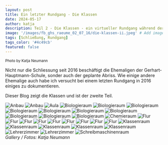```yaml
---
layout: post
title: Ein letzter Rundgang - Die Klassen
date: 2024-05-17
author: katja
description: Teil 2 - Die Klassen - ein virtueller Rundgang während der Verabschiedung
image: '/images/fb_ghs_raeume_02_07_16/die-klassen-ii.jpeg' # Add image post (optional)
tags: [Schließung, Rundgang]
tags_color: '#4c49cb'
featured: false
---
```

<small>Photo by Katja Neumann</small>

Nicht nur die Schliessung seit 2016 beschäftigt die Ehemaligen der Gerhart-Hauptmann-Schule, sonder auch der geplante Abriss.
Wie einige andere Ehemalige auch habe ich versucht bei einem letzten Rundgang in 2016 einiges zu dokumentieren.

Dieser Blog zeigt die Klassen und ist der zweite Teil.

<div class="gallery-box">
  <div class="gallery gallery--post">
<img src="/images/fb_ghs_raeume_02_07_16/anbau1.jpg" loading="lazy" alt="Anbau">
<img src="/images/fb_ghs_raeume_02_07_16/anbau2.jpg" loading="lazy" alt="Anbau">
<img src="/images/fb_ghs_raeume_02_07_16/aula1.jpg" loading="lazy" alt="Aula">
<img src="/images/fb_ghs_raeume_02_07_16/biologieraum1.jpg" loading="lazy" alt="Biologieraum">
<img src="/images/fb_ghs_raeume_02_07_16/biologieraum3.jpg" loading="lazy" alt="Biologieraum">
<img src="/images/fb_ghs_raeume_02_07_16/biologieraum4.jpg" loading="lazy" alt="Biologieraum">
<img src="/images/fb_ghs_raeume_02_07_16/biologieraum5.jpg" loading="lazy" alt="Biologieraum">
<img src="/images/fb_ghs_raeume_02_07_16/biologieraum6.jpg" loading="lazy" alt="Biologieraum">
<img src="/images/fb_ghs_raeume_02_07_16/biologieraum7.jpg" loading="lazy" alt="Biologieraum">
<img src="/images/fb_ghs_raeume_02_07_16/biologieraum8.jpg" loading="lazy" alt="Biologieraum">
<img src="/images/fb_ghs_raeume_02_07_16/biologieraum9.jpg" loading="lazy" alt="Biologieraum">
<img src="/images/fb_ghs_raeume_02_07_16/biologieraum10.jpg" loading="lazy" alt="Biologieraum">
<img src="/images/fb_ghs_raeume_02_07_16/biologieraum11.jpg" loading="lazy" alt="Biologieraum">
<img src="/images/fb_ghs_raeume_02_07_16/chemieraum1.jpg" loading="lazy" alt="Chemieraum">
<img src="/images/fb_ghs_raeume_02_07_16/flur1ab.jpg" loading="lazy" alt="Flur">
<img src="/images/fb_ghs_raeume_02_07_16/flur1d.jpg" loading="lazy" alt="Flur">
<img src="/images/fb_ghs_raeume_02_07_16/flur1h.jpg" loading="lazy" alt="Flur">
<img src="/images/fb_ghs_raeume_02_07_16/flur1sl.jpg" loading="lazy" alt="Flur">
<img src="/images/fb_ghs_raeume_02_07_16/flur2ab.jpg" loading="lazy" alt="Flur">
<img src="/images/fb_ghs_raeume_02_07_16/flur2d.jpg" loading="lazy" alt="Flur">
<img src="/images/fb_ghs_raeume_02_07_16/flur2sl.jpg" loading="lazy" alt="Flur">
<img src="/images/fb_ghs_raeume_02_07_16/flur3d.jpg" loading="lazy" alt="Flur">
<img src="/images/fb_ghs_raeume_02_07_16/flur3sl.jpg" loading="lazy" alt="Flur">
<img src="/images/fb_ghs_raeume_02_07_16/klassenraum1.jpg" loading="lazy" alt="Klassenraum">
<img src="/images/fb_ghs_raeume_02_07_16/klassenraum3.jpg" loading="lazy" alt="Klassenraum">
<img src="/images/fb_ghs_raeume_02_07_16/klassenraum4.jpg" loading="lazy" alt="Klassenraum">
<img src="/images/fb_ghs_raeume_02_07_16/klassenraum5.jpg" loading="lazy" alt="Klassenraum">
<img src="/images/fb_ghs_raeume_02_07_16/klassenraum7.jpg" loading="lazy" alt="Klassenraum">
<img src="/images/fb_ghs_raeume_02_07_16/lehrerzimmer1.jpg" loading="lazy" alt="Lehrerzimmer">
<img src="/images/fb_ghs_raeume_02_07_16/lehrerzimmer2.jpg" loading="lazy" alt="Lehrerzimmer">
<img src="/images/fb_ghs_raeume_02_07_16/schreibmaschinenraum1.jpg" loading="lazy" alt="Schreibmaschinenraum">
    </div>
  <em>Gallery / <a target="_blank">Fotos: Katja Neumann</a></em>
</div>

<script data-name="BMC-Widget" data-cfasync="false" src="https://cdnjs.buymeacoffee.com/1.0.0/widget.prod.min.js" data-id="chesslife" data-description="Support the Page on Buy me a coffee!" data-message="Thank you for reading! You can buy me a coffee, which will be donated to Revived Soldiers of Ukraine! Thank you!" data-color="#5F7FFF" data-position="Right" data-x_margin="18" data-y_margin="18"></script>